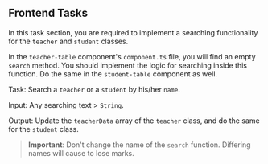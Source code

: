## Frontend Tasks

In this task section, you are required to implement a searching functionality for the `teacher` and `student` classes.

In the `teacher-table` component's `component.ts` file, you will find an empty `search` method. You should implement the logic for searching inside this function. Do the same in the `student-table` component as well.

Task: Search a `teacher` or a `student` by his/her `name`.

Input: Any searching text > `String`.

Output: Update the `teacherData` array of the `teacher` class, and do the same for the `student` class.

> **Important**: Don't change the name of the `search` function. Differing names will cause to lose marks.
